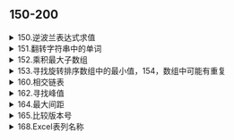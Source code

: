 ## 150-200

<details>
    <summary>150.逆波兰表达式求值</summary>

根据 逆波兰表示法，求表达式的值。
有效的运算符包括 +, -, *, / 。每个运算对象可以是整数，也可以是另一个逆波兰表达式。

```javascript
var evalRPN = function(tokens) {
let operations = {"+":(a,b) => a+b,"-":(a,b) => a-b,'*':(a,b) => a*b,"/":(a,b) => Math.trunc(a/b)};
let stack = [];
for (let token of tokens){
    if (operations[token])
    {
        let number_2 = stack.pop();
        let number_1 = stack.pop();
        stack.push(operations[token](number_1, number_2));
    }
    else {
        stack.push(parseInt(token));
        }
}    
    return stack.pop();
};
```
</details>
<details>
    <summary>151.翻转字符串中的单词</summary>

输入字符串中可以有多个空格

```javascript
return s.trim().split(/\s+/).reverse().join(' ');
//方案一，去掉两头的空格，再按多个空格分割
//方法二，双指针遍历比较合理
var reverseWords = function(s) {
    let r = s.length-1;
    let l;
    let res='';
    while (r>=0){
        while(s[r]===' ') r--;
        l=r;
        if(r<0) break;
        while((l>=0) && (s[l]!==' ')) l--;
        res+=s.slice(l+1,r+1)+' ';
        r=l;
    }
    return res.slice(0,res.length-1)
};
```
</details>
<details>
    <summary>152.乘积最大子数组</summary>

方法1，记录最大正乘积和最大负乘积
```javascript
var maxProduct = function(nums) {
    let ma = 1,mi=1;
    let res=-10000;
    nums.forEach(function(v,k){
        if(v<0){//关键，交换
            let temp=ma;
            ma=mi;
            mi=temp;
        }
        ma=Math.max(v*ma,v);
        mi=Math.min(v,v*mi);
        res=Math.max(ma,res);
    })
    return res
};
//方法二，正向最大乘积和负向最大乘积，取大着
var maxProduct = function(nums) {
    let B= nums.slice(0);
    nums.reverse();
    for (let i =1; i<nums.length;i++){
        nums[i] *= nums[i - 1] || 1
        B[i] *= B[i - 1] || 1
    }  
    return Math.max(Math.max.apply(null,nums),Math.max.apply(null,B)) 
};
```
</details>
<details>
    <summary>153.寻找旋转排序数组中的最小值，154，数组中可能有重复</summary>

假设按照升序排序的数组在预先未知的某个点上进行了旋转。例如，数组 [0,1,2,4,5,6,7] 可能变为 [4,5,6,7,0,1,2] 。
```javascript
//折半查找，比右侧大时说明最小值在mid右边，
var findMin = function(nums) {
    let i=0,j=nums.length-1;
    while(i<j){
        mid=i+j>>1
        if(nums[mid]>nums[j]){
            i=mid+1;   
        }else{
            j=mid;
        }
    } 
    return nums[i]
};
```
```python
class Solution:
    def findMin(self, nums: List[int]) -> int:
        l=0
        r=len(nums)-1
        while l<r:
            mid=l+r>>1
            if nums[mid]>nums[r]:
                l=mid+1
            elif nums[mid]<nums[r]:
                r=mid
            else:
                r-=1
        return nums[l]
```
</details>
<details>
    <summary>160.相交链表</summary>

方法1，续上对面的头，注意p和q相同或者同为null时结束，pq可为null，不然会无限循环
```javascript
var getIntersectionNode = function(headA, headB) {
    let p = headA;
    let q =headB;
    while(p!==q){
        p=p?p.next:headB;
        q=q?q.next:headA;
        }
    return p;
};
```
</details>
<details>
    <summary>162.寻找峰值</summary>

方法1，可以循环，找到第一个下降的数，即可，方法二，二分查找
```javascript
var findPeakElement = function(nums) {
let i=0,j=nums.length-1;
while(i<j){
    mid=i+j>>1;
    if(nums[mid]>nums[mid+1]) j=mid;//关键步骤
    else i=mid+1;
}
return i
};
```
</details>

<details>
	<summary>164.最大间距</summary>

基数排序
```python
var maximumGap = function(nums) {
    const n = nums.length;
    if (n < 2) {
        return 0;
    }
    let exp = 1;
    const buf = new Array(n).fill(0);
    const maxVal = Math.max(...nums);

    while (maxVal >= exp) {
        const cnt = new Array(10).fill(0);
        for (let i = 0; i < n; i++) {
            let digit = Math.floor(nums[i] / exp) % 10;
            cnt[digit]++;
        }
        for (let i = 1; i < 10; i++) {
            cnt[i] += cnt[i - 1];
        }
        for (let i = n - 1; i >= 0; i--) {
            let digit = Math.floor(nums[i] / exp) % 10;
            buf[cnt[digit] - 1] = nums[i];
            cnt[digit]--;
        }
        nums.splice(0, n, ...buf);
        exp *= 10;
    }
    
    let ret = 0;
    for (let i = 1; i < n; i++) {
        ret = Math.max(ret, nums[i] - nums[i - 1]);
    }
    return ret;
};

```
</details>
<details>
    <summary>165.比较版本号</summary>

方法1，分割，再补齐数组元素，方法二，双指针，每次把;'.'前面的数弄出来，比较。’
```javascript
var compareVersion = function(version1, version2) {
    let arr1 = version1.split('.');
    let arr2 = version2.split('.');
    let max = arr1.length>arr2.length?arr1.length:arr2.length;
    let a=new Array(max-arr1.length).fill('0')
    arr1=arr1.concat(a)
    arr2 = arr2.concat(new Array(max-arr2.length).fill('0'));
    for (let i=0;i<max;i++){
        if(parseInt(arr1[i])>parseInt(arr2[i]))return 1;
        else if (parseInt(arr1[i])<parseInt(arr2[i])) return -1;
    }
    return 0
};
```
</details>
<details>
    <summary>168.Excel表列名称</summary>

方法1，数字转化为字母，27-AA 
```javascript
var convertToTitle = function(columnNumber) {
        list="ZABCDEFGHIJKLMNOPQRSTUVWXY"
        result=""
        while(columnNumber>0){
            result=list[columnNumber%26]+result;
            columnNumber=Math.floor((columnNumber-1)/26);
        }  
        return result
};
```
</details>



